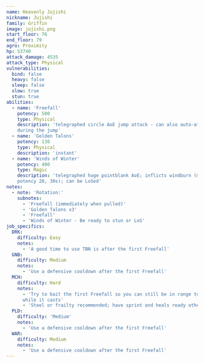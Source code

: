```yaml
---
name: Heavenly Jujishi
nickname: Jujishi
family: Griffin
image: jujishi.png
start_floor: 76
end_floor: 79
agro: Proximity
hp: 53740
attack_damage: 4535
attack_type: Physical
vulnerabilities:
  bind: false
  heavy: false
  sleep: false
  slow: true
  stun: true
abilities:
  - name: 'Freefall'
    potency: 500
    type: Physical
    description: 'telegraphed circle AoE jump attack - can also auto-attack
    during the jump'
  - name: 'Golden Talons'
    potency: 130
    type: Physical
    description: 'instant'
  - name: 'Winds of Winter'
    potency: 400
    type: Magic
    description: 'telegraphed huge pointblank AoE; inflicts windburn (magic DoT
    potency 20, 30s); can be LoSed'
notes:
  - note: 'Rotation:'
    subnotes:
      - 'Freefall (immediately when pulled)'
      - 'Golden Talons x3'
      - 'Freefall'
      - 'Winds of Winter - Be ready to stun or LoS'
job_specifics:
  DRK:
    difficulty: Easy
    notes:
      - 'A good time to use TBN is after the first Freefall'
  GNB:
    difficulty: Medium
    notes:
      - 'Use a defensive cooldown after the first Freefall'
  MCH:
    difficulty: Hard
    notes:
      - 'Try to bait the first Freefall so you can still be in range to DPS
      while it casts'
      - 'Steel or frailty recommended; have sprint and heals ready otherwise'
  PLD:
    difficulty: 'Medium'
    notes:
      - 'Use a defensive cooldown after the first Freefall'
  WAR:
    difficulty: Medium
    notes:
      - 'Use a defensive cooldown after the first Freefall'
---
```


